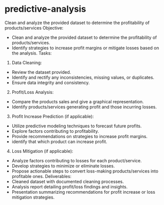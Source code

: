 # predictive-analysis
 Clean and analyze the provided dataset to determine the profitability of products/services
Objective:
- Clean and analyze the provided dataset to determine the profitability of
products/services.
- Identify strategies to increase profit margins or mitigate losses based on the analysis.
Tasks:
1. Data Cleaning:
- Review the dataset provided.
- Identify and rectify any inconsistencies, missing values, or duplicates.
- Ensure data integrity and consistency.
2. Profit/Loss Analysis:
- Compare the products sales and give a graphical representation.
- Identify products/services generating profit and those incurring losses.
3. Profit Increase Prediction (if applicable):
- Utilize predictive modeling techniques to forecast future profits.
- Explore factors contributing to profitability.
- Provide recommendations on strategies to increase profit margins.
- identify that which product can increase profit.
4. Loss Mitigation (if applicable):
- Analyze factors contributing to losses for each product/service.
- Develop strategies to minimize or eliminate losses.
- Propose actionable steps to convert loss-making products/services into profitable ones.
Deliverables:
- Cleaned dataset with documented cleaning processes.
- Analysis report detailing profit/loss findings and insights.
- Presentation summarizing recommendations for profit increase or loss mitigation
strategies.
